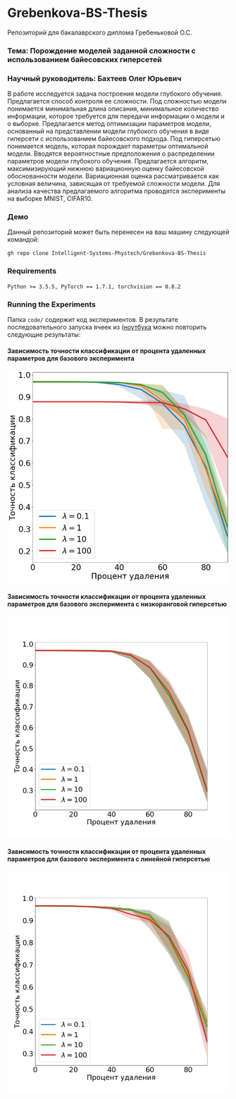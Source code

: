 # Grebenkova-BS-Thesis
Репозиторий для бакалаврского диплома Гребеньковой О.С.

### Тема: Порождение моделей заданной сложности с использованием байесовских гиперсетей 

### Научный руководитель: Бахтеев Олег Юрьевич

В работе исследуется задача построения модели глубокого обучения. Предлагается способ контроля ее сложности. 
Под сложностью модели понимается минимальная длина описания, минимальное количество информации, которое требуется для передачи информации о модели и о выборке.
Предлагается метод оптимизации параметров модели, основанный на представлении модели глубокого обучения в виде гиперсети с использованием байесовского подхода.
Под гиперсетью понимается модель, которая порождает параметры оптимальной модели. 
Вводятся вероятностные предположения о распределении параметров модели глубокого обучения. 
Предлагается алгоритм, максимизирующий нижнюю вариационную оценку байесовской обоснованности модели. 
Вариационная оценка рассматривается как условная величина, зависящая от требуемой сложности модели. Для анализа качества предлагаемого алгоритма проводятся эксперименты на выборке MNIST, CIFAR10.


### Демо

Данный репозиторий может быть перенесен на ваш машину следующей командой:

```
gh repo clone Intelligent-Systems-Phystech/Grebenkova-BS-Thesis
```


### Requirements

```
Python >= 3.5.5, PyTorch == 1.7.1, torchvision == 0.8.2
```


### Running the Experiments

Папка `code/` содержит код экспериментов.
В результате последовательного запуска ячеек из ([ноутбука](https://github.com/Intelligent-Systems-Phystech/Grebenkova-BS-Thesis/blob/main/code/mnist_hypernets.ipynb) можно повторить следующие результаты:

#### Зависимость точности классификации от процента удаленных параметров для базового эксперимента
![Зависимость точности классификации от процента удаленных параметров для базового эксперимента](./visual/Base_exp.png)
#### Зависимость точности классификации от процента удаленных параметров для базового эксперимента с низкоранговой гиперсетью
![Зависимость точности классификации от процента удаленных параметров для базового эксперимента с низкоранговой гиперсетью](./visual/base_lowrank.png)
#### Зависимость точности классификации от процента удаленных параметров для базового эксперимента с линейной гиперсетью
![Зависимость точности классификации от процента удаленных параметров для базового эксперимента с линейной гиперсетью](./visual/base_linear.png)




